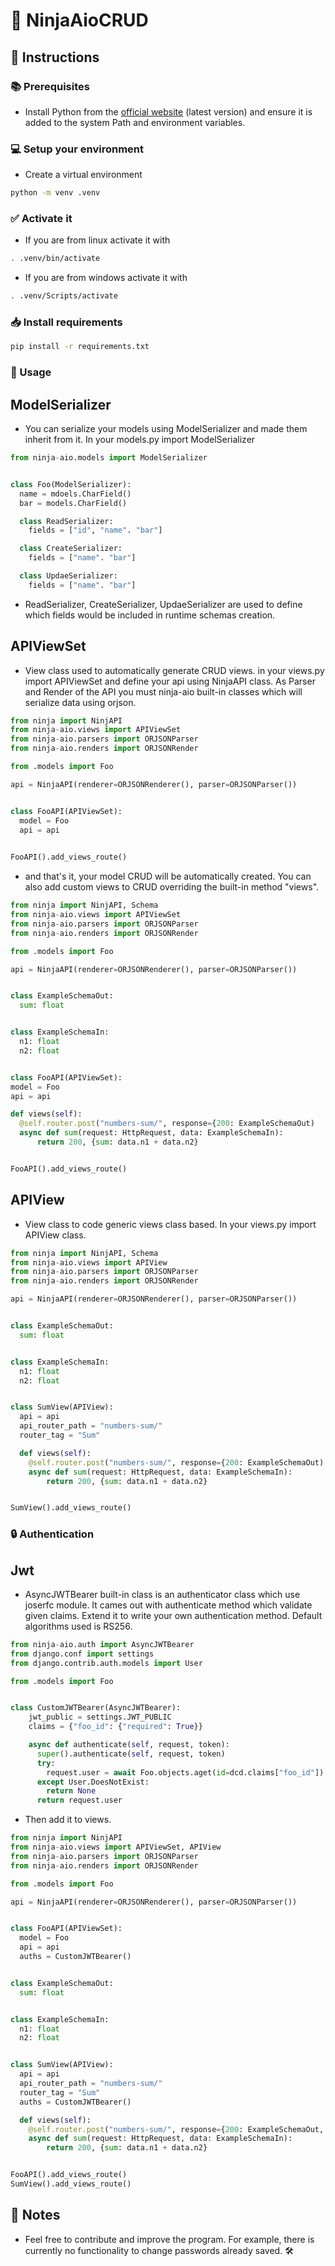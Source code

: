 # 🥷 NinjaAioCRUD

## 📝 Instructions

### 📚 Prerequisites
- Install Python from the [official website](https://www.python.org/) (latest version) and ensure it is added to the system Path and environment variables.

### 💻 Setup your environment
- Create a virtual environment
```bash
python -m venv .venv
```
### ✅ Activate it
- If you are from linux activate it with
```bash
. .venv/bin/activate
```
- If you are from windows activate it with
```bash
. .venv/Scripts/activate
```

### 📥 Install requirements
```bash
pip install -r requirements.txt
```

### 🚀 Usage
## ModelSerializer
- You can serialize your models using ModelSerializer and made them inherit from it. In your models.py import ModelSerializer
```Python
from ninja-aio.models import ModelSerializer


class Foo(ModelSerializer):
  name = mdoels.CharField()
  bar = models.CharField()

  class ReadSerializer:
    fields = ["id", "name". "bar"]

  class CreateSerializer:
    fields = ["name". "bar"]

  class UpdaeSerializer:
    fields = ["name". "bar"]
```
- ReadSerializer, CreateSerializer, UpdaeSerializer are used to define which fields would be included in runtime schemas creation.

## APIViewSet
- View class used to automatically generate CRUD views. in your views.py import APIViewSet and define your api using NinjaAPI class. As Parser and Render of the API you must ninja-aio built-in classes which will serialize data using orjson.
```Python
from ninja import NinjAPI
from ninja-aio.views import APIViewSet
from ninja-aio.parsers import ORJSONParser
from ninja-aio.renders import ORJSONRender

from .models import Foo

api = NinjaAPI(renderer=ORJSONRenderer(), parser=ORJSONParser())


class FooAPI(APIViewSet):
  model = Foo
  api = api

  
FooAPI().add_views_route()
```
- and that's it, your model CRUD will be automatically created. You can also add custom views to CRUD overriding the built-in method "views".
```Python
from ninja import NinjAPI, Schema
from ninja-aio.views import APIViewSet
from ninja-aio.parsers import ORJSONParser
from ninja-aio.renders import ORJSONRender

from .models import Foo

api = NinjaAPI(renderer=ORJSONRenderer(), parser=ORJSONParser())


class ExampleSchemaOut:
  sum: float


class ExampleSchemaIn:
  n1: float
  n2: float


class FooAPI(APIViewSet):
model = Foo
api = api

def views(self):
  @self.router.post("numbers-sum/", response={200: ExampleSchemaOut)
  async def sum(request: HttpRequest, data: ExampleSchemaIn):
      return 200, {sum: data.n1 + data.n2}


FooAPI().add_views_route()
```

## APIView
- View class to code generic views class based. In your views.py import APIView class.
```Python
from ninja import NinjAPI, Schema
from ninja-aio.views import APIView
from ninja-aio.parsers import ORJSONParser
from ninja-aio.renders import ORJSONRender

api = NinjaAPI(renderer=ORJSONRenderer(), parser=ORJSONParser())


class ExampleSchemaOut:
  sum: float


class ExampleSchemaIn:
  n1: float
  n2: float


class SumView(APIView):
  api = api
  api_router_path = "numbers-sum/"
  router_tag = "Sum"

  def views(self):
    @self.router.post("numbers-sum/", response={200: ExampleSchemaOut)
    async def sum(request: HttpRequest, data: ExampleSchemaIn):
        return 200, {sum: data.n1 + data.n2}


SumView().add_views_route()
```

### 🔒 Authentication
## Jwt
- AsyncJWTBearer built-in class is an authenticator class which use joserfc module. It cames out with authenticate method which validate given claims. Extend it to write your own authentication method. Default algorithms used is RS256.
```Python
from ninja-aio.auth import AsyncJWTBearer
from django.conf import settings
from django.contrib.auth.models import User

from .models import Foo


class CustomJWTBearer(AsyncJWTBearer):
    jwt_public = settings.JWT_PUBLIC
    claims = {"foo_id": {"required": True}}

    async def authenticate(self, request, token):
      super().authenticate(self, request, token)
      try:
        request.user = await Foo.objects.aget(id=dcd.claims["foo_id"])
      except User.DoesNotExist:
        return None
      return request.user
```
- Then add it to views.
```Python
from ninja import NinjAPI
from ninja-aio.views import APIViewSet, APIView
from ninja-aio.parsers import ORJSONParser
from ninja-aio.renders import ORJSONRender

from .models import Foo

api = NinjaAPI(renderer=ORJSONRenderer(), parser=ORJSONParser())


class FooAPI(APIViewSet):
  model = Foo
  api = api
  auths = CustomJWTBearer()


class ExampleSchemaOut:
  sum: float


class ExampleSchemaIn:
  n1: float
  n2: float


class SumView(APIView):
  api = api
  api_router_path = "numbers-sum/"
  router_tag = "Sum"
  auths = CustomJWTBearer()

  def views(self):
    @self.router.post("numbers-sum/", response={200: ExampleSchemaOut, auth=self.auths)
    async def sum(request: HttpRequest, data: ExampleSchemaIn):
        return 200, {sum: data.n1 + data.n2}


FooAPI().add_views_route()
SumView().add_views_route()
```

## 📌 Notes
- Feel free to contribute and improve the program. For example, there is currently no functionality to change passwords already saved. 🛠️
